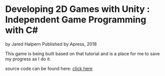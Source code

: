 # Developing 2D Games with Unity : Independent Game Programming with C#
by Jared Halpern
Published by Apress, 2018

This game is being built based on that tutorial and is a place for me to save my progress as I do it.

source code can be found here: [click here](https://github.com/Apress/Devel-2D-Games-Unity)
